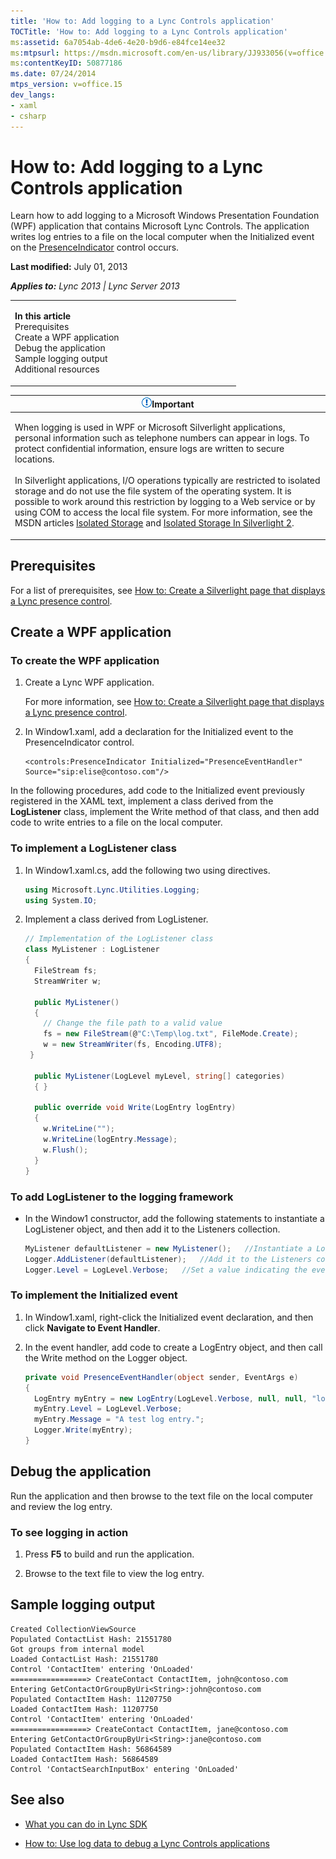```yaml
---
title: 'How to: Add logging to a Lync Controls application'
TOCTitle: 'How to: Add logging to a Lync Controls application'
ms:assetid: 6a7054ab-4de6-4e20-b9d6-e84fce14ee32
ms:mtpsurl: https://msdn.microsoft.com/en-us/library/JJ933056(v=office.15)
ms:contentKeyID: 50877186
ms.date: 07/24/2014
mtps_version: v=office.15
dev_langs:
- xaml
- csharp
---
```


# How to: Add logging to a Lync Controls application

Learn how to add logging to a Microsoft Windows Presentation Foundation (WPF) application that contains Microsoft Lync Controls. The application writes log entries to a file on the local computer when the Initialized event on the [PresenceIndicator](https://msdn.microsoft.com/en-us/library/hh345947\(v=office.15\)) control occurs.

**Last modified:** July 01, 2013

***Applies to:** Lync 2013 | Lync Server 2013*

<table>
<colgroup>
<col style="width: 50%" />
<col style="width: 50%" />
</colgroup>
<tbody>
<tr class="odd">
<td><p><strong>In this article</strong><br />
Prerequisites<br />
Create a WPF application<br />
Debug the application<br />
Sample logging output<br />
Additional resources</p></td>
<td></td>
</tr>
</tbody>
</table>

<table>
<colgroup>
<col style="width: 100%" />
</colgroup>
<thead>
<tr class="header">
<th><img src="images/JJ933089.alert_caution(Office.15).gif" title="Important note" alt="Important note" /><strong>Important</strong></th>
</tr>
</thead>
<tbody>
<tr class="odd">
<td><p>When logging is used in WPF or Microsoft Silverlight applications, personal information such as telephone numbers can appear in logs. To protect confidential information, ensure logs are written to secure locations.<br />
<br />
In Silverlight applications, I/O operations typically are restricted to isolated storage and do not use the file system of the operating system. It is possible to work around this restriction by logging to a Web service or by using COM to access the local file system. For more information, see the MSDN articles <a href="http://go.microsoft.com/fwlink/?linkid=168185">Isolated Storage</a> and <a href="http://go.microsoft.com/fwlink/?linkid=168183">Isolated Storage In Silverlight 2</a>.</p></td>
</tr>
</tbody>
</table>

## Prerequisites

For a list of prerequisites, see [How to: Create a Silverlight page that displays a Lync presence control](how-to-create-a-silverlight-page-that-displays-a-lync-presence-control.md).

## Create a WPF application

### To create the WPF application

1.  Create a Lync WPF application.
    
    For more information, see [How to: Create a Silverlight page that displays a Lync presence control](how-to-create-a-silverlight-page-that-displays-a-lync-presence-control.md).

2.  In Window1.xaml, add a declaration for the Initialized event to the PresenceIndicator control.
    
    ```xaml
    <controls:PresenceIndicator Initialized="PresenceEventHandler" Source="sip:elise@contoso.com"/>
    ```

In the following procedures, add code to the Initialized event previously registered in the XAML text, implement a class derived from the **LogListener** class, implement the Write method of that class, and then add code to write entries to a file on the local computer.

### To implement a LogListener class

1.  In Window1.xaml.cs, add the following two using directives.
    
    ```csharp
    using Microsoft.Lync.Utilities.Logging;
    using System.IO;
    ```

2.  Implement a class derived from LogListener.
    
    ```csharp
    // Implementation of the LogListener class
    class MyListener : LogListener
    {
      FileStream fs;
      StreamWriter w;
    
      public MyListener()
      {
        // Change the file path to a valid value
        fs = new FileStream(@"C:\Temp\log.txt", FileMode.Create);
        w = new StreamWriter(fs, Encoding.UTF8);
     }
    
      public MyListener(LogLevel myLevel, string[] categories)
      { }
    
      public override void Write(LogEntry logEntry)
      {
        w.WriteLine("");
        w.WriteLine(logEntry.Message);
        w.Flush();
      }
    }
    ```

### To add LogListener to the logging framework

  - In the Window1 constructor, add the following statements to instantiate a LogListener object, and then add it to the Listeners collection.
    
    ```csharp
    MyListener defaultListener = new MyListener();   //Instantiate a LogListener object.
    Logger.AddListener(defaultListener);   //Add it to the Listeners collection.
    Logger.Level = LogLevel.Verbose;   //Set a value indicating the event types to be logged.
    ```

### To implement the Initialized event

1.  In Window1.xaml, right-click the Initialized event declaration, and then click **Navigate to Event Handler**.

2.  In the event handler, add code to create a LogEntry object, and then call the Write method on the Logger object.
    
    ```csharp
    private void PresenceEventHandler(object sender, EventArgs e)
    {
      LogEntry myEntry = new LogEntry(LogLevel.Verbose, null, null, "log text");
      myEntry.Level = LogLevel.Verbose;
      myEntry.Message = "A test log entry.";
      Logger.Write(myEntry);
    }
    ```

## Debug the application

Run the application and then browse to the text file on the local computer and review the log entry.

### To see logging in action

1.  Press **F5** to build and run the application.

2.  Browse to the text file to view the log entry.

## Sample logging output

    Created CollectionViewSource
    Populated ContactList Hash: 21551780
    Got groups from internal model
    Loaded ContactList Hash: 21551780
    Control 'ContactItem' entering 'OnLoaded'
    =================> CreateContact ContactItem, john@contoso.com
    Entering GetContactOrGroupByUri<String>:john@contoso.com
    Populated ContactItem Hash: 11207750
    Loaded ContactItem Hash: 11207750
    Control 'ContactItem' entering 'OnLoaded'
    =================> CreateContact ContactItem, jane@contoso.com
    Entering GetContactOrGroupByUri<String>:jane@contoso.com
    Populated ContactItem Hash: 56864589
    Loaded ContactItem Hash: 56864589
    Control 'ContactSearchInputBox' entering 'OnLoaded'

## See also

  - [What you can do in Lync SDK](what-you-can-do-in-lync-sdk.md)

  - [How to: Use log data to debug a Lync Controls applications](how-to-use-log-data-to-debug-a-lync-controls-applications.md)

